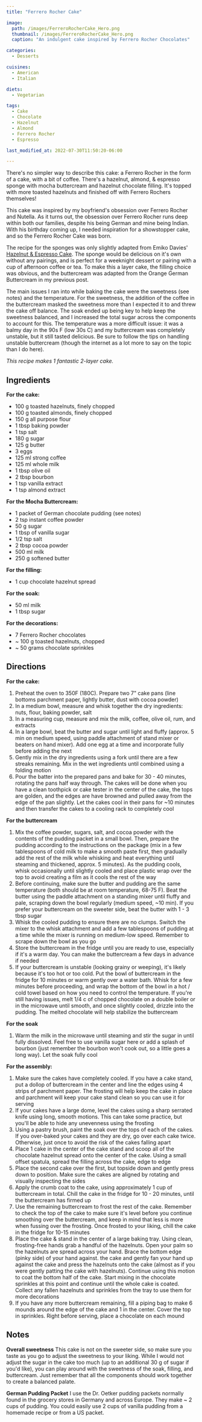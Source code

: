 ```yaml
---
title: "Ferrero Rocher Cake"

image: 
  path: /images/FerreroRocherCake_Hero.png
  thumbnail: /images/FerreroRocherCake_Hero.png
  caption: "An indulgent cake inspired by Ferrero Rocher Chocolates"

categories:
  - Desserts

cuisines:
  - American
  - Italian

diets:
  - Vegetarian

tags:
  - Cake
  - Chocolate
  - Hazelnut
  - Almond
  - Ferrero Rocher
  - Espresso

last_modified_at: 2022-07-30T11:50:20-06:00

---
```


<span itemprop="description">
There's no simpler way to describe this cake: a Ferrero Rocher in the form of a cake, with a bit of coffee. There's a hazelnut, almond, & espresso sponge with mocha buttercream and hazelnut chocolate filling. It's topped with more toasted hazelnuts and finished off with Ferrero Rochers themselves!
</span>

This cake was inspired by my boyfriend's obsession over Ferrero Rocher and Nutella. As it turns out, the obsession over Ferrero Rocher runs deep within both our families, despite his being German and mine being Indian. With his birthday coming up, I needed inspiration for a showstopper cake, and so the Ferrero Rocher Cake was born. 

The recipe for the sponges was only slightly adapted from Emiko Davies' [Hazelnut & Espresso Cake][1]. The sponge would be delicious on it's own without any pairings, and is perfect for a weeknight dessert or pairing with a cup of afternoon coffee or tea. To make this a layer cake, the filling choice was obvious, and the buttercream was adapted from the Orange German Buttercream in my previous post. 

The main issues I ran into while baking the cake were the sweetness (see notes) and the temperature. For the sweetness, the addition of the coffee in the buttercream masked the sweetness more than I expected it to and threw the cake off balance. The soak ended up being key to help keep the sweetness balanced, and I increased the total sugar across the components to account for this. The temperature was a more difficult issue: it was a balmy day in the 90s F (low 30s C) and my buttercream was completely unstable, but it still tasted delicious. Be sure to follow the tips on handling unstable buttercream (though the internet as a lot more to say on the topic than I do here). 

*This recipe makes <span itemprop="recipeYield">1</span> fantastic 2-layer cake.*

## Ingredients

**For the cake:**
* <span itemprop="recipeIngredient">100 g toasted hazelnuts, finely chopped</span>
* <span itemprop="recipeIngredient">100 g toasted almonds, finely chopped</span>
* <span itemprop="recipeIngredient">150 g all purpose flour</span>
* <span itemprop="recipeIngredient">1 tbsp baking powder</span>
* <span itemprop="recipeIngredient">1 tsp salt</span>
* <span itemprop="recipeIngredient">180 g sugar</span>
* <span itemprop="recipeIngredient">125 g butter</span>
* <span itemprop="recipeIngredient">3 eggs</span>
* <span itemprop="recipeIngredient">125 ml strong coffee</span>
* <span itemprop="recipeIngredient">125 ml whole milk</span>
* <span itemprop="recipeIngredient">1 tbsp olive oil</span>
* <span itemprop="recipeIngredient">2 tbsp bourbon</span>
* <span itemprop="recipeIngredient">1 tsp vanilla extract</span>
* <span itemprop="recipeIngredient">1 tsp almond extract</span>

**For the Mocha Buttercream:**
* <span itemprop="recipeIngredient">1 packet of German chocolate pudding (see notes)</span>
* <span itemprop="recipeIngredient">2 tsp instant coffee powder</span>
* <span itemprop="recipeIngredient">50 g sugar</span>
* <span itemprop="recipeIngredient">1 tbsp of vanilla sugar</span>
* <span itemprop="recipeIngredient">1/2 tsp salt</span>
* <span itemprop="recipeIngredient">2 tbsp cocoa powder</span>
* <span itemprop="recipeIngredient">500 ml milk</span>
* <span itemprop="recipeIngredient">250 g softened butter</span>

**For the filling:**
* <span itemprop="recipeIngredient">1 cup chocolate hazelnut spread</span>

**For the soak:**
* <span itemprop="recipeIngredient">50 ml milk</span>
* <span itemprop="recipeIngredient">1 tbsp sugar</span>

**For the decorations:**
* <span itemprop="recipeIngredient">7 Ferrero Rocher chocolates</span>
* <span itemprop="recipeIngredient">~ 100 g toasted hazelnuts, chopped</span>
* <span itemprop="recipeIngredient">~ 50 grams chocolate sprinkles</span>


## Directions

**For the cake:**
1. <span itemprop="recipeInstructions">Preheat the oven to 350F (180C). Prepare two 7" cake pans (line bottoms parchment paper, lightly butter, dust with cocoa powder)</span>
2. <span itemprop="recipeInstructions">In a medium bowl, measure and whisk together the dry ingredients: nuts, flour, baking powder, salt</span>
3. <span itemprop="recipeInstructions">In a measuring cup, measure and mix the milk, coffee, olive oil, rum, and extracts</span>
4. <span itemprop="recipeInstructions">In a large bowl, beat the butter and sugar until light and fluffy (approx. 5 min on medium speed, using paddle attachment of stand mixer or beaters on hand mixer). Add one egg at a time and incorporate fully before adding the next</span>
5. <span itemprop="recipeInstructions">Gently mix in the dry ingredients using a fork until there are a few streaks remaining. Mix in the wet ingredients until combined using a folding motion</span>
7. <span itemprop="recipeInstructions">Pour the batter into the prepared pans and bake for 30 - 40 minutes, rotating the pans half way through. The cakes will be done when you have a clean toothpick or cake tester in the center of the cake, the tops are golden, and the edges are have browned and pulled away from the edge of the pan slightly. Let the cakes cool in their pans for ~10 minutes and then transfer the cakes to a cooling rack to completely cool</span>

**For the buttercream**
1. <span itemprop="recipeInstructions">Mix the coffee powder, sugars, salt, and cocoa powder with the contents of the pudding packet in a small bowl. Then, prepare the pudding according to the instructions on the package (mix in a few tablespoons of cold milk to make a smooth paste first, then gradually add the rest of the milk while whisking and heat everything until steaming and thickened, approx. 5 minutes). As the pudding cools, whisk occasionally until slightly cooled and place plastic wrap over the top to avoid creating a film as it cools the rest of the way</span>
2. <span itemprop="recipeInstructions">Before continuing, make sure the butter and pudding are the same temperature (both should be at room temperature, 68-75 F). Beat the butter using the paddle attachment on a standing mixer until fluffy and pale, scraping down the bowl regularly (medium speed, ~10 min). If you prefer your buttercream on the sweeter side, beat the butter with 1 - 3 tbsp sugar</span>
3. <span itemprop="recipeInstructions">Whisk the cooled pudding to ensure there are no clumps. Switch the mixer to the whisk attachment and add a few tablespoons of pudding at a time while the mixer is running on medium-low speed. Remember to scrape down the bowl as you go</span>
4. <span itemprop="recipeInstructions">Store the buttercream in the fridge until you are ready to use, especially if it's a warm day. You can make the buttercream a few days in advance if needed</span>
5. <span itemprop="recipeInstructions">If your buttercream is unstable (looking grainy or weeping), it's likely because it's too hot or too cold. Put the bowl of buttercream in the fridge for 10 minutes or warm gently over a water bath. Whisk for a few minutes before proceeding, and wrap the bottom of the bowl in a hot / cold towel based on how you need to control the temperature. If you're still having issues, melt 1/4 c of chopped chocolate on a double boiler or in the microwave until smooth, and once slightly cooled, drizzle into the pudding. The melted chocolate will help stabilize the buttercream</span>

**For the soak**
1. <span itemprop="recipeInstructions">Warm the milk in the microwave until steaming and stir the sugar in until fully dissolved. Feel free to use vanilla sugar here or add a splash of bourbon (just remember the bourbon won't cook out, so a little goes a long way). Let the soak fully cool</span>

**For the assembly:**
1. <span itemprop="recipeInstructions">Make sure the cakes have completely cooled. If you have a cake stand, put a dollop of buttercream in the center and line the edges using 4 strips of parchment paper. The frosting will help keep the cake in place and parchment will keep your cake stand clean so you can use it for serving</span>
2. <span itemprop="recipeInstructions">If your cakes have a large dome, level the cakes using a sharp serrated knife using long, smooth motions. This can take some practice, but you'll be able to hide any unevenness using the frosting</span> 
3. <span itemprop="recipeInstructions">Using a pastry brush, paint the soak over the tops of each of the cakes. If you over-baked your cakes and they are dry, go over each cake twice. Otherwise, just once to avoid the risk of the cakes falling apart</span>
4. <span itemprop="recipeInstructions">Place 1 cake in the center of the cake stand and scoop all of the chocolate hazelnut spread onto the center of the cake. Using a small offset spatula, spread the filling across the cake, edge to edge</span>
5. <span itemprop="recipeInstructions">Place the second cake over the first, but topside down and gently press down to position. Make sure the cakes are aligned by rotating and visually inspecting the sides</span>
6. <span itemprop="recipeInstructions">Apply the crumb coat to the cake, using approximately 1 cup of buttercream in total. Chill the cake in the fridge for 10 - 20 minutes, until the buttercream has firmed up</span>
7. <span itemprop="recipeInstructions">Use the remaining buttercream to frost the rest of the cake. Remember to check the top of the cake to make sure it's level before you continue smoothing over the buttercream, and keep in mind that less is more when fussing over the frosting. Once frosted to your liking, chill the cake in the fridge for 10-15 minutes</span>
8. <span itemprop="recipeInstructions">Place the cake & stand in the center of a large baking tray. Using clean, frosting-free hands grab a handful of the hazelnuts. Open your palm so the hazelnuts are spread across your hand. Brace the bottom edge (pinky side) of your hand against. the cake and gently fan your hand up against the cake and press the hazelnuts onto the cake (almost as if you were gently patting the cake with hazelnuts). Continue using this motion to coat the bottom half of the cake. Start mixing in the chocolate sprinkles at this point and continue until the whole cake is coated. Collect any fallen hazelnuts and sprinkles from the tray to use them for more decorations</span>
9. <span itemprop="recipeInstructions">If you have any more buttercream remaining, fill a piping bag to make 6 mounds around the edge of the cake and 1 in the center. Cover the top in sprinkles. Right before serving, place a chocolate on each mound</span>


## Notes
**Overall sweetness** This cake is not on the sweeter side, so make sure you taste as you go to adjust the sweetness to your liking. While I would not adjust the sugar in the cake too much (up to an additional 30 g of sugar if you'd like), you can play around with the sweetness of the soak, filling, and buttercream. Just remember that all the components should work together to create a balanced palate.  

**German Pudding Packet** I use the Dr. Oetker pudding packets normally found in the grocery stores in Germany and across Europe. They make ~ 2 cups of pudding. You could easily use 2 cups of vanilla pudding from a homemade recipe or from a US packet. 



[1]: https://www.emikodavies.com/hazelnut-and-espresso-cake-for-a-birthday/